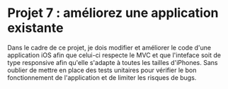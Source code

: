 # Projet 7 : améliorez une application existante

Dans le cadre de ce projet, je dois modifier et améliorer le code d'une application iOS afin que celui-ci respecte le MVC et que l'inteface soit de type responsive afin qu'elle s'adapte à toutes les tailles d'iPhones.
Sans oublier de mettre en place des tests unitaires pour vérifier le bon fonctionnement de l'application et de limiter les risques de bugs.
